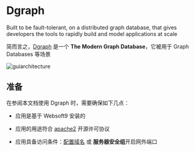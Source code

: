 # Dgraph

Built to be fault-tolerant, on a distributed graph database, that gives developers the tools to rapidly build and model applications at scale

简而言之，[Dgraph](https://dgraph.io/) 是一个 **The Modern Graph Database**，它被用于 Graph Databases  等场景


![guiarchitecture](https://libs.websoft9.com/Websoft9/DocsPicture/zh/dgraph/dgraph-gui-websoft9.svg)


## 准备

在参阅本文档使用 Dgraph 时，需要确保如下几点：

- 应用是基于 Websoft9 安装的

- 应用的用途符合 [apache2](https://opensource.org/licenses/Apache-2.0) 开源许可协议

- 应用具备访问条件：[配置域名](./guide/appsetdomain) 或 **服务器安全组**开启网外端口